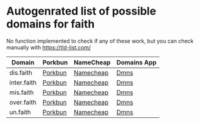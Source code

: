 # Autogenrated list of possible domains for faith

No function implemented to check if any of these work, but you can check manually with https://tld-list.com/

| Domain | Porkbun | NameCheap | Domains App |
|---|---|---|---|
| dis.faith | [Porkbun](https://porkbun.com/checkout/search?prb=e814663da1&tlds=&idnLanguage=&search=search&q=dis.faith) | [Namecheap](https://www.namecheap.com/domains/registration/results/?domain=dis.faith) | [Dmns](https://dmns.app/domains?q=dis.faith) |
| inter.faith | [Porkbun](https://porkbun.com/checkout/search?prb=e814663da1&tlds=&idnLanguage=&search=search&q=inter.faith) | [Namecheap](https://www.namecheap.com/domains/registration/results/?domain=inter.faith) | [Dmns](https://dmns.app/domains?q=inter.faith) |
| mis.faith | [Porkbun](https://porkbun.com/checkout/search?prb=e814663da1&tlds=&idnLanguage=&search=search&q=mis.faith) | [Namecheap](https://www.namecheap.com/domains/registration/results/?domain=mis.faith) | [Dmns](https://dmns.app/domains?q=mis.faith) |
| over.faith | [Porkbun](https://porkbun.com/checkout/search?prb=e814663da1&tlds=&idnLanguage=&search=search&q=over.faith) | [Namecheap](https://www.namecheap.com/domains/registration/results/?domain=over.faith) | [Dmns](https://dmns.app/domains?q=over.faith) |
| un.faith | [Porkbun](https://porkbun.com/checkout/search?prb=e814663da1&tlds=&idnLanguage=&search=search&q=un.faith) | [Namecheap](https://www.namecheap.com/domains/registration/results/?domain=un.faith) | [Dmns](https://dmns.app/domains?q=un.faith) |

